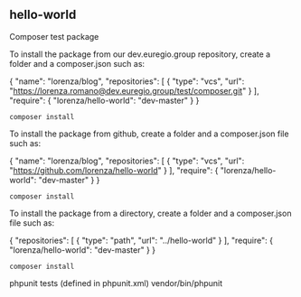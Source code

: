 ## hello-world
Composer test package

To install the package from our dev.euregio.group repository, create a folder
and a composer.json such as:

{
    "name": "lorenza/blog",
    "repositories": [
        {
            "type": "vcs",
            "url": "https://lorenza.romano@dev.euregio.group/test/composer.git"
        }
    ],
    "require": {
        "lorenza/hello-world": "dev-master"
    }
}

```
composer install
```

To install the package from github, create a folder and a composer.json file
such as:

{
    "name": "lorenza/blog",
    "repositories": [
        {
            "type": "vcs",
            "url": "https://github.com/lorenza/hello-world"
        }
    ],
    "require": {
        "lorenza/hello-world": "dev-master"
    }
}

```
composer install
```

To install the package from a directory, create a folder and a composer.json
file such as:

{
    "repositories": [
        {
            "type": "path",
            "url": "../hello-world"
        }
    ],
    "require": {
         "lorenza/hello-world": "dev-master"
    }
}

```
composer install
```

phpunit tests (defined in phpunit.xml)
vendor/bin/phpunit

